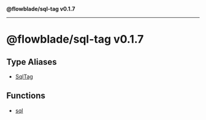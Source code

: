 **@flowblade/sql-tag v0.1.7**

***

# @flowblade/sql-tag v0.1.7

## Type Aliases

- [SqlTag](type-aliases/SqlTag.md)

## Functions

- [sql](functions/sql.md)
